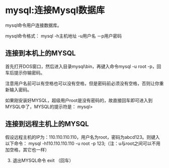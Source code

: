 # mysql:连接Mysql数据库

mysql命令用户连接数据库。

mysql命令格式： mysql -h主机地址 -u用户名 －p用户密码

## 连接到本机上的MYSQL
首先打开DOS窗口，然后进入目录mysql\bin，再键入命令mysql -u root -p，回车后提示你输密码。

注意用户名前可以有空格也可以没有空格，但是密码前必须没有空格，否则让你重新输入密码。

如果刚安装好MYSQL，超级用户root是没有密码的，故直接回车即可进入到MYSQL中了，MYSQL的提示符是： mysql>

## 连接到远程主机上的MYSQL
假设远程主机的IP为：110.110.110.110，用户名为root，密码为abcd123。则键入以下命令：
    mysql -h110.110.110.110 -u root -p 123;（注：u与root之间可以不用加空格，其它也一样）

3) 退出MYSQL命令
exit （回车）